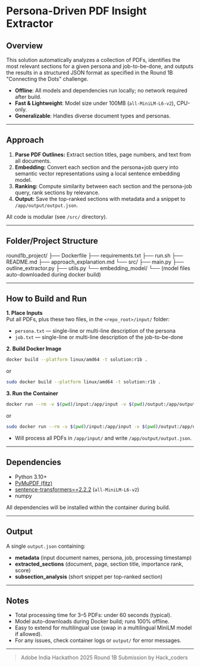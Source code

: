 # Persona-Driven PDF Insight Extractor

## Overview

This solution automatically analyzes a collection of PDFs, identifies the most relevant sections for a given persona and job-to-be-done, and outputs the results in a structured JSON format as specified in the Round 1B "Connecting the Dots" challenge.

- **Offline**: All models and dependencies run locally; no network required after build.
- **Fast & Lightweight**: Model size under 100MB (`all-MiniLM-L6-v2`), CPU-only.
- **Generalizable**: Handles diverse document types and personas.

---

## Approach

1. **Parse PDF Outlines:** Extract section titles, page numbers, and text from all documents.
2. **Embedding:** Convert each section and the persona+job query into semantic vector representations using a local sentence embedding model.
3. **Ranking:** Compute similarity between each section and the persona-job query, rank sections by relevance.
4. **Output:** Save the top-ranked sections with metadata and a snippet to `/app/output/output.json`.

All code is modular (see `/src/` directory).

---

## Folder/Project Structure

round1b_project/
├── Dockerfile
├── requirements.txt
├── run.sh
├── README.md
├── approach_explanation.md
└── src/
├── main.py
├── outline_extractor.py
├── utils.py
└── embedding_model/
└── (model files auto-downloaded during docker build)

---

## How to Build and Run

**1. Place Inputs**  
Put all PDFs, plus these two files, in the `<repo_root>/input/` folder:
- `persona.txt` — single-line or multi-line description of the persona
- `job.txt` — single-line or multi-line description of the job-to-be-done


**2. Build Docker Image**

```bash
docker build --platform linux/amd64 -t solution:r1b .

```
or 

```bash
sudo docker build --platform linux/amd64 -t solution:r1b .

```

**3. Run the Container**

```bash
docker run --rm -v $(pwd)/input:/app/input -v $(pwd)/output:/app/output --network none solution:r1b

```
or 

```bash
sudo docker run --rm -v $(pwd)/input:/app/input -v $(pwd)/output:/app/output --network none solution:r1b

```
- Will process all PDFs in `/app/input/` and write `/app/output/output.json`.

---

## Dependencies

- Python 3.10+
- [PyMuPDF (fitz)](https://pymupdf.readthedocs.io/)
- [sentence-transformers==2.2.2](https://www.sbert.net/) (`all-MiniLM-L6-v2`)
- numpy

All dependencies will be installed within the container during build.

---

## Output

A single `output.json` containing:
- **metadata** (input document names, persona, job, processing timestamp)
- **extracted_sections** (document, page, section title, importance rank, score)
- **subsection_analysis** (short snippet per top-ranked section)

---

## Notes

- Total processing time for 3–5 PDFs: under 60 seconds (typical).
- Model auto-downloads during Docker build; runs 100% offline.
- Easy to extend for multilingual use (swap in a multilingual MiniLM model if allowed).
- For any issues, check container logs or `output/` for error messages.

---

> Adobe India Hackathon 2025 Round 1B Submission by Hack_coders
